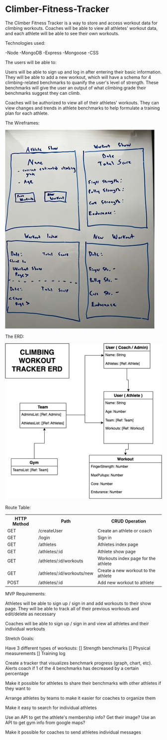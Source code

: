# Climber-Fitness-Tracker

The Climber Fitness Tracker is a way to store and access workout data for climbing workouts. Coaches will be able to view all athletes' workout data, and each athlete will be able to see their own workouts. 

Technologies used:

-Node
-MongoDB
-Express
-Mongoose
-CSS


The users will be able to:

Users will be able to sign up and log in after entering their basic information. They will be able to add a new workout, which will have a schema for 4 climbing-related benchmarks to quanify the user's level of strength. These benchmarks will give the user an output of what climbing grade their benchmarks suggest they can climb. 

Coaches will be authorized to view all of their athletes' workouts. They can view changes and trends in athlete benchmarks to help formulate a training plan for each athlete. 


The Wireframes:

![](public/images/Project2-wireframes.jpg)


The ERD: 

![](public/images/Project2-ERD.drawio.png)


Route Table:

<table>
    <tr>
        <th>HTTP Method</th>
        <th>Path</th>
        <th>CRUD Operation</th>
    </tr>
    <tr>
      <td>GET</td>  
      <td>/createUser</td>  
      <td>Create an athlete or coach</td>  
    </tr>
    <tr>
      <td>GET</td>  
      <td>/login</td>  
      <td>Sign in</td>  
    </tr>
    <tr>
      <td>GET</td>  
      <td>/athletes</td>  
      <td>Athletes index page</td>  
    </tr>
    <tr>
      <td>GET</td>  
      <td>/athletes/:id</td>  
      <td>Athlete show page</td>  
    </tr>
    <tr>
      <td>GET</td>  
      <td>/athletes/:id/workouts</td>  
      <td>Workouts index page for the athlete</td>  
    </tr>
    <tr>
      <td>GET</td>  
      <td>/athletes/:id/workouts/new</td>  
      <td>Create a new workout to the athlete</td>  
    </tr>
    <tr>
      <td>POST</td>  
      <td>/athletes/:id</td>  
      <td>Add new workout to athlete</td>  
    </tr>
</table>


MVP Requirements: 

Athletes will be able to sign up / sign in and add workouts to their show page. They will be able to track all of their previous workouts and edit/delete as necessary

Coaches will be able to sign up / sign in and view all athletes and their individual workouts


Stretch Goals:

Have 3 different types of workouts:
    [] Strength benchmarks
    [] Physical measurements
    [] Training log

Create a tracker that visualizes benchmark progress (graph, chart, etc). Alerts coach if 1 of the 4 benchmarks has decreased by a certain percentage

Make it possible for athletes to share their benchmarks with other athletes if they want to

Arrange athletes by teams to make it easier for coaches to organize them

Make it easy to search for individual athletes

Use an API to get the athlete's membership info? Get their image?
 Use an API to get gym info from google maps?

Make it possible for coaches to send athletes individual messages